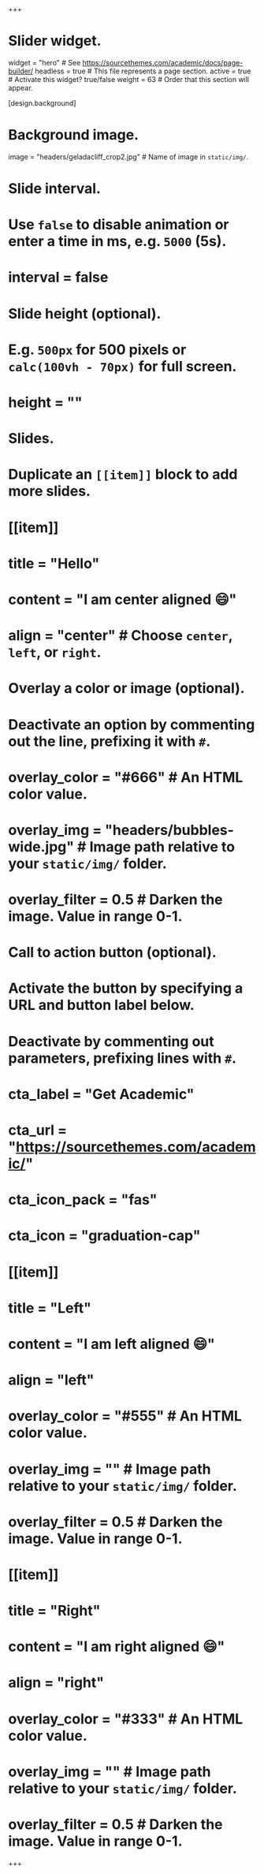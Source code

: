 +++
# Slider widget.
widget = "hero"  # See https://sourcethemes.com/academic/docs/page-builder/
headless = true  # This file represents a page section.
active = true  # Activate this widget? true/false
weight = 63  # Order that this section will appear.

[design.background]
  # Background image.
  image = "headers/geladacliff_crop2.jpg"  # Name of image in `static/img/`.

# Slide interval.
# Use `false` to disable animation or enter a time in ms, e.g. `5000` (5s).
# interval = false

# Slide height (optional).
# E.g. `500px` for 500 pixels or `calc(100vh - 70px)` for full screen.
# height = ""

# Slides.
# Duplicate an `[[item]]` block to add more slides.
# [[item]]
 #  title = "Hello"
 #  content = "I am center aligned :smile:"
 #  align = "center"  # Choose `center`, `left`, or `right`.

  # Overlay a color or image (optional).
  #   Deactivate an option by commenting out the line, prefixing it with `#`.
 #  overlay_color = "#666"  # An HTML color value.
 #  overlay_img = "headers/bubbles-wide.jpg"  # Image path relative to your `static/img/` folder.
 # overlay_filter = 0.5  # Darken the image. Value in range 0-1.

  # Call to action button (optional).
  #   Activate the button by specifying a URL and button label below.
  #   Deactivate by commenting out parameters, prefixing lines with `#`.
 #  cta_label = "Get Academic"
 #  cta_url = "https://sourcethemes.com/academic/"
 #  cta_icon_pack = "fas"
 #  cta_icon = "graduation-cap"

# [[item]]
 #  title = "Left"
 #  content = "I am left aligned :smile:"
 #  align = "left"

 #  overlay_color = "#555"  # An HTML color value.
 #  overlay_img = ""  # Image path relative to your `static/img/` folder.
 #  overlay_filter = 0.5  # Darken the image. Value in range 0-1.

# [[item]]
 #  title = "Right"
 #  content = "I am right aligned :smile:"
 #  align = "right"

 #  overlay_color = "#333"  # An HTML color value.
 #  overlay_img = ""  # Image path relative to your `static/img/` folder.
 #  overlay_filter = 0.5  # Darken the image. Value in range 0-1.
+++
<br>
<br>
<br>
<br>
<br>


